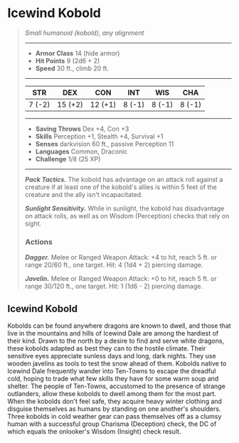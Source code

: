 # Icewind Kobold
>*Small humanoid (kobold), any alignment*
>___
>- **Armor Class** 14 (hide armor)
>- **Hit Points** 9 (2d6 + 2)
>- **Speed** 30 ft., climb 20 ft.
>___
>|STR|DEX|CON|INT|WIS|CHA|
>|:---:|:---:|:---:|:---:|:---:|:---:|
>|7 (-2)|15 (+2)|12 (+1)|8 (-1)|8 (-1)|8 (-1)|
>___
>- **Saving Throws** Dex +4, Con +3
>- **Skills** Perception +1, Stealth +4, Survival +1
>- **Senses** darkvision 60 ft., passive Perception 11
>- **Languages** Common, Draconic
>- **Challenge** 1/8 (25 XP)
>___
>***Pack Tactics.*** The kobold has advantage on an attack roll against a creature if at least one of the kobold's allies is within 5 feet of the creature and the ally isn't incapacitated.  
>
>***Sunlight Sensitivity.*** While in sunlight, the kobold has disadvantage on attack rolls, as well as on Wisdom (Perception) checks that rely on sight.  
>
>### Actions
>***Dagger.*** Melee  or Ranged Weapon Attack: +4 to hit, reach 5 ft. or range 20/60 ft., one target. Hit: 4 (1d4 + 2) piercing damage.  
>
>***Javelin.*** Melee  or Ranged Weapon Attack: +0 to hit, reach 5 ft. or range 30/120 ft., one target. Hit: 1 (1d6 - 2) piercing damage.
## Icewind Kobold
Kobolds can be found anywhere dragons are known to dwell, and those that live in the mountains and hills of Icewind Dale are among the hardiest of their kind. Drawn to the north by a desire to find and serve white dragons, these kobolds adapted as best they can to the hostile climate. Their sensitive eyes appreciate sunless days and long, dark nights. They use wooden javelins as tools to test the snow ahead of them.
Kobolds native to Icewind Dale frequently wander into Ten-Towns to escape the dreadful cold, hoping to trade what few skills they have for some warm soup and shelter. The people of Ten-Towns, accustomed to the presence of strange outlanders, allow these kobolds to dwell among them for the most part. When the kobolds don't feel safe, they acquire heavy winter clothing and disguise themselves as humans by standing on one another's shoulders. Three kobolds in cold weather gear can pass themselves off as a clumsy human with a successful group Charisma (Deception) check, the DC of which equals the onlooker's Wisdom (Insight) check result.
